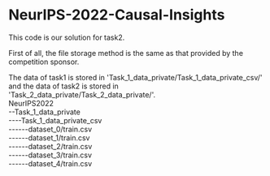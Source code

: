 # NeurIPS-2022-Causal-Insights
This code is our solution for task2.

First of all, the file storage method is the same as that provided by the competition sponsor.

The data of task1 is stored in 'Task_1_data_private/Task_1_data_private_csv/' and the data of task2 is stored in 'Task_2_data_private/Task_2_data_private/'.<br>
NeurIPS2022<br>
--Task_1_data_private<br>
----Task_1_data_private_csv<br>
------dataset_0\/train.csv<br>
------dataset_1\/train.csv<br>
------dataset_2\/train.csv<br>
------dataset_3\/train.csv<br>
------dataset_4\/train.csv<br>
